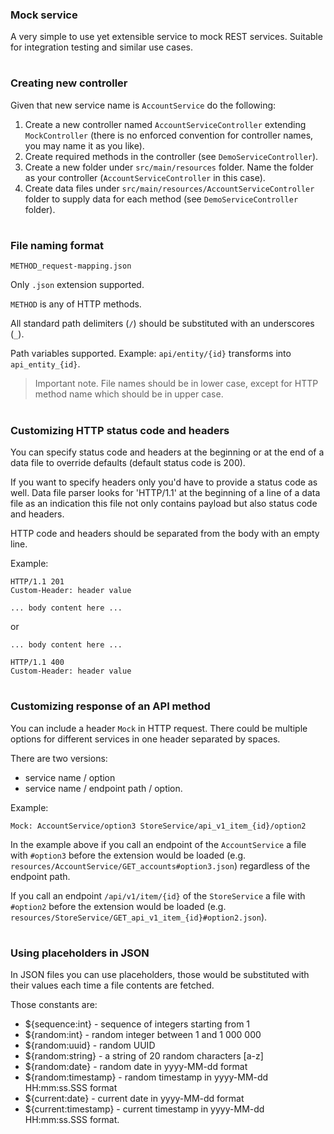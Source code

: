 ### Mock service

A very simple to use yet extensible service to mock REST services.
Suitable for integration testing and similar use cases.

#
### Creating new controller

Given that new service name is `AccountService` do the following:
1. Create a new controller named `AccountServiceController`
extending `MockController` (there is no enforced convention for controller names,
you may name it as you like).
2. Create required methods in the controller (see `DemoServiceController`).
3. Create a new folder under `src/main/resources` folder.
Name the folder as your controller (`AccountServiceController` in this case).
4. Create data files under `src/main/resources/AccountServiceController` folder
to supply data for each method (see `DemoServiceController` folder).

#
### File naming format

    METHOD_request-mapping.json

Only `.json` extension supported.

`METHOD` is any of HTTP methods.

All standard path delimiters (`/`) should be substituted with an underscores (`_`).

Path variables supported.
Example: `api/entity/{id}` transforms into `api_entity_{id}`.

> Important note. File names should be in lower case,
except for HTTP method name which should be in upper case.

#
### Customizing HTTP status code and headers

You can specify status code and headers at the beginning
or at the end of a data file to override defaults (default status code is 200).

If you want to specify headers only you'd have to provide a status code as well.
Data file parser looks for 'HTTP/1.1' at the beginning of a line
of a data file as an indication this file not only contains payload
but also status code and headers.

HTTP code and headers should be separated from the body with an empty line.

Example:

    HTTP/1.1 201
    Custom-Header: header value
    
    ... body content here ...
    
or

    ... body content here ...

    HTTP/1.1 400
    Custom-Header: header value

#
### Customizing response of an API method

You can include a header `Mock` in HTTP request.
There could be multiple options for different services in one header
separated by spaces.

There are two versions:
- service name / option
- service name / endpoint path / option.

Example:

    Mock: AccountService/option3 StoreService/api_v1_item_{id}/option2

In the example above if you call an endpoint of the `AccountService`
a file with `#option3` before the extension would be loaded
(e.g. `resources/AccountService/GET_accounts#option3.json`) regardless
of the endpoint path.

If you call an endpoint `/api/v1/item/{id}` of the `StoreService`
a file with `#option2` before the extension would be loaded
(e.g. `resources/StoreService/GET_api_v1_item_{id}#option2.json`).

#
### Using placeholders in JSON

In JSON files you can use placeholders, those would be substituted
with their values each time a file contents are fetched.

Those constants are:

- ${sequence:int} - sequence of integers starting from 1
- ${random:int} - random integer between 1 and 1 000 000
- ${random:uuid} - random UUID
- ${random:string} - a string of 20 random characters [a-z]
- ${random:date} - random date in yyyy-MM-dd format
- ${random:timestamp} - random timestamp in yyyy-MM-dd HH:mm:ss.SSS format
- ${current:date} - current date in yyyy-MM-dd format
- ${current:timestamp} - current timestamp in yyyy-MM-dd HH:mm:ss.SSS format.
